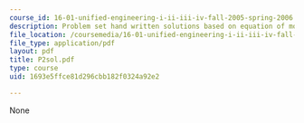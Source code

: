 ```yaml
---
course_id: 16-01-unified-engineering-i-ii-iii-iv-fall-2005-spring-2006
description: Problem set hand written solutions based on equation of motion.
file_location: /coursemedia/16-01-unified-engineering-i-ii-iii-iv-fall-2005-spring-2006/1693e5ffce81d296cbb182f0324a92e2_P2sol.pdf
file_type: application/pdf
layout: pdf
title: P2sol.pdf
type: course
uid: 1693e5ffce81d296cbb182f0324a92e2

---
```

None